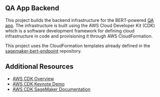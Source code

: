 
## QA App Backend
This project builds the backend infrastructure for the BERT-powered [QA app](https://github.com/nialdaly/qa-app). The infrastructure is built using the AWS Cloud Developer Kit (CDK) which is a software development framework for defining cloud infrastructure in code and provisioning it through AWS CloudFormation.

This project uses the CloudFormation templates already defined in the [sagemaker-bert-endpoint](https://github.com/nialdaly/sagemaker-bert-endpoint) repository.

## Additional Resources
- [AWS CDK Overview](https://docs.aws.amazon.com/cdk/latest/guide/home.html)
- [AWS CDK Keynote Demo](https://www.youtube.com/watch?v=bz4jTx4v-l8)
- [AWS CDK SageMaker Documentation](https://docs.aws.amazon.com/cdk/api/latest/python/aws_cdk.aws_sagemaker.html)